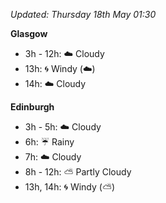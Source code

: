 *Updated: Thursday 18th May 01:30*

**Glasgow**

* 3h - 12h: :cloud: Cloudy
* 13h: :cyclone: Windy (:cloud:)
* 14h: :cloud: Cloudy

**Edinburgh**

* 3h - 5h: :cloud: Cloudy
* 6h: :umbrella: Rainy
* 7h: :cloud: Cloudy
* 8h - 12h: :partly_sunny: Partly Cloudy
* 13h, 14h: :cyclone: Windy (:partly_sunny:)
